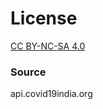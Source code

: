 # License
[CC BY-NC-SA 4.0](https://creativecommons.org/licenses/by-nc-sa/4.0/)

### Source
api.covid19india.org

